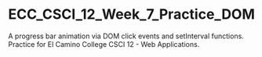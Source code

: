 # ECC_CSCI_12_Week_7_Practice_DOM
A progress bar animation via DOM click events and setInterval functions. Practice for El Camino College CSCI 12 - Web Applications.
